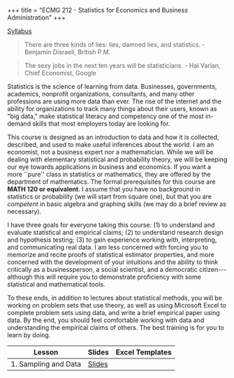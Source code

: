 +++
title = "ECMG 212 - Statistics for Economics and Business Administration"
+++

[Syllabus](https://www.dropbox.com/s/26dxgos34p5cfhs/ECON_324_Syllabus_Safner.pdf?dl=0)

> There are three kinds of lies: lies, damned lies, and statistics. - Benjamin Disraeli, British P.M.

> The sexy jobs in the next ten years will be statisticians. - Hal Varian, Chief Economist, Google 

Statistics is the science of learning from data. Businesses, governments, academics, nonprofit organizations, consultants, and many other professions are using more data than ever. The rise of the internet and the ability for organizations to track many things about their users, known as "big data," make statistical literacy and competency one of the most in-demand skills that most employers today are looking for. 

This course is designed as an introduction to data and how it is collected, described, and used to make useful inferences about the world. I am an economist, not a business expert nor a mathematician. While we will be dealing with elementary statistical and probability theory, we will be keeping our eye towards applications in business and economics. If you want a more ``pure'' class in statistics or mathematics, they are offered by the department of mathematics. The formal prerequisites for this course are **MATH 120 or equivalent**. I assume that you have no background in statistics or probability (we will start from square one), but that you are *competent* in basic algebra and graphing skills (we may do a brief review as necessary). 

I have three goals for everyone taking this course: (1) to understand and evaluate statistical and empirical claims; (2) to understand research design and hypothesis testing; (3) to gain experience working with, interpreting, and communicating real data. I am less concerned with forcing you to memorize and recite proofs of statistical estimator properties, and more concerned with the development of your intuitions and the ability to think critically as a businessperson, a social scientist, and a democratic citizen---although this will require you to demonstrate proficiency with some statistical and mathematical tools. 

To these ends, in addition to lectures about statistical methods, you will be working on problem sets that use theory, as well as using Microsoft Excel to complete problem sets using data, and write a brief empirical paper using data. By the end, you should feel comfortable working with data and understanding the empirical claims of others. The best training is for you to learn by doing. 


| Lesson | Slides | Excel Templates | 
|---|---|---|
| 1. Sampling and Data | [Slides](https://www.dropbox.com/s/5nfwmwwk4ciddza/1.%20Sampling%20and%20Data.pdf?dl=0) | |
